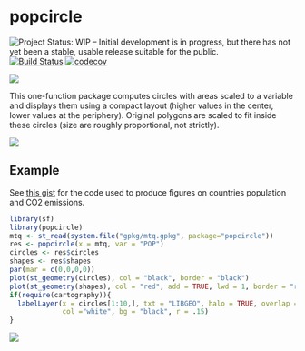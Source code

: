 # popcircle

![Project Status: WIP – Initial development is in progress, but there has not yet been a stable, usable release suitable for the public.](https://www.repostatus.org/badges/latest/wip.svg)
[![Build Status](https://travis-ci.org/rCarto/popcircle.svg?branch=master)](https://travis-ci.org/rCarto/popcircle)
[![codecov](https://codecov.io/gh/rCarto/popcircle/branch/master/graph/badge.svg)](https://codecov.io/gh/rCarto/popcircle)

![](https://raw.githubusercontent.com/rCarto/popcircle/master/img/pop.png)

This one-function package computes circles with areas scaled to a variable and displays them using a compact layout (higher values in the center, lower values at the periphery). Original polygons are scaled to fit inside these circles (size are roughly proportional, not strictly). 

![](https://raw.githubusercontent.com/rCarto/popcircle/master/img/co2.png)

## Example

See [this gist](https://gist.github.com/rCarto/34c7599d7d89a379db02c663c2e333ee) for the code used to produce figures on countries population and CO2 emissions.  




``` r
library(sf)
library(popcircle)
mtq <- st_read(system.file("gpkg/mtq.gpkg", package="popcircle"))
res <- popcircle(x = mtq, var = "POP")
circles <- res$circles
shapes <- res$shapes
par(mar = c(0,0,0,0))
plot(st_geometry(circles), col = "black", border = "black")
plot(st_geometry(shapes), col = "red", add = TRUE, lwd = 1, border = "red4")
if(require(cartography)){
  labelLayer(x = circles[1:10,], txt = "LIBGEO", halo = TRUE, overlap = FALSE, 
             col ="white", bg = "black", r = .15)
}
```
![](https://raw.githubusercontent.com/rCarto/popcircle/master/img/ex.png)
